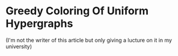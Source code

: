 # Greedy Coloring Of Uniform Hypergraphs

(I'm not the writer of this article but only giving a lucture on it in my university)